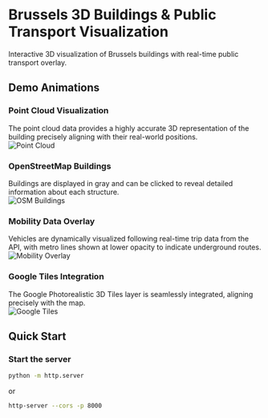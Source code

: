 # Brussels 3D Buildings & Public Transport Visualization

Interactive 3D visualization of Brussels buildings with real-time public transport overlay.  

## Demo Animations

   ### Point Cloud Visualization
   The point cloud data provides a highly accurate 3D representation of the building precisely aligning with their real-world positions.  
   ![Point Cloud](gif/pointcloud.gif)

   ### OpenStreetMap Buildings
   Buildings are displayed in gray and can be clicked to reveal detailed information about each structure.  
   ![OSM Buildings](gif/osm.gif)

   ### Mobility Data Overlay
   Vehicles are dynamically visualized following real-time trip data from the API, with metro lines shown at lower opacity to indicate underground routes.  
   ![Mobility Overlay](gif/mobility.gif)

   ### Google Tiles Integration
   The Google Photorealistic 3D Tiles layer is seamlessly integrated, aligning precisely with the map.  
   ![Google Tiles](gif/googletiles.gif)


## Quick Start

   ### Start the server
   ```bash
   python -m http.server
   ```
   or
   ```bash
   http-server --cors -p 8000 
   ```
